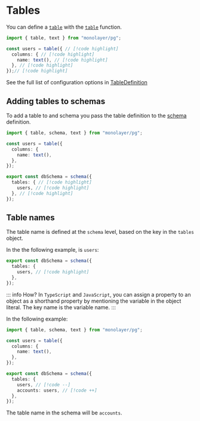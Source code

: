 # Tables

You can define a [`table`](./glossary.md#table) with the [`table`](./../../reference/api/pg/functions/table.md) function.

```ts
import { table, text } from "monolayer/pg";

const users = table({ // [!code highlight]
  columns: { // [!code highlight]
    name: text(), // [!code highlight]
  }, // [!code highlight]
});// [!code highlight]
```

See the full list of configuration options in [TableDefinition](./../../reference/api/pg/type-aliases/TableDefinition.md#type-declaration)

## Adding tables to schemas

To add a table to and schema you pass the table definition to the [schema](./../../reference/api/pg/functions/schema.md) definition.

```ts
import { table, schema, text } from "monolayer/pg";

const users = table({
  columns: {
    name: text(),
  },
});

export const dbSchema = schema({
  tables: { // [!code highlight]
    users, // [!code highlight]
  }, // [!code highlight]
});
```

## Table names

The table name is defined at the `schema` level, based on the key in the `tables` object.

In the the following example, is `users`:

```ts
export const dbSchema = schema({
  tables: {
    users, // [!code highlight]
  },
});
```

::: info How?
In `TypeScript` and `JavaScript`, you can assign a property to an object as a shorthand property by mentioning the variable in the object literal. The key name is the variable name.
:::

In the following example:

```ts
import { table, schema, text } from "monolayer/pg";

const users = table({
  columns: {
    name: text(),
  },
});

export const dbSchema = schema({
  tables: {
    users, // [!code --]
    accounts: users, // [!code ++]
  },
});
```

The table name in the schema will be `accounts`.
